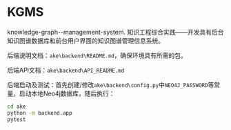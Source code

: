 # KGMS
knowledge-graph--management-system. 知识工程综合实践——开发具有后台知识图谱数据库和前台用户界面的知识图谱管理信息系统。

后端说明文档：`ake\backend\README.md`，确保环境具有所需的包。

后端API文档：`ake\backend\API_README.md`

后端启动及测试：首先创建/修改`ake\backend\config.py`中`NEO4J_PASSWORD`等常量，启动本地Neo4j数据库，随后执行：
```sh
cd ake
python -m backend.app
pytest
```